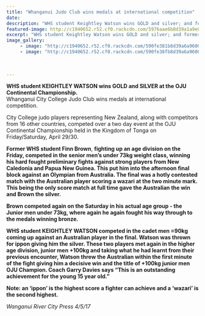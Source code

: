 ```yaml
---
title: "Whanganui Judo Club wins medals at international competition"
date: 
description: "WHS student Keightley Watson wins GOLD and silver; and former student Finn Brown wins silver and bronze..."
featured-image: http://c1940652.r52.cf0.rackcdn.com/5976aae6b8d39a1a9e000b37/Keightley-Watson-1st--in-Tonga-2930-April-OJU-Continental-champs.jpg
excerpt: "WHS student Keightley Watson wins GOLD and silver; and former student Finn Brown wins silver and bronze.. Whanganui City College Judo Club wins medals at international competition."
image_gallery:
     - image: "http://c1940652.r52.cf0.rackcdn.com/590fe381b8d39a6a9600081a/Keightley-Watson-1st--in-Tonga-2930-April-OJU-Continental-champs.jpg"
     - image: "http://c1940652.r52.cf0.rackcdn.com/590fe38fb8d39a6a9600081c/Finn-Brown-2nd--in-Tonga-2930-April-OJU-Continental-champs.jpg"
    
    
    
---
```


<p><strong>WHS student KEIGHTLEY WATSON wins GOLD and SILVER&nbsp;<span>at the OJU Continental Championship</span>.<br /></strong>Whanganui City College Judo Club wins medals at international competition.&nbsp;</p>
<p>City College judo players representing New Zealand, along with competitors from 16 other countries, competed over a two day event at the OJU Continental Championship held in the Kingdom of Tonga on Friday/Saturday, April 29/30.&nbsp;</p>
<p><strong>Former WHS student Finn Brown</strong>, <strong>fighting up an age division on the Friday, competed in the senior men&rsquo;s under 73kg weight class, winning his hard fought preliminary fights against strong players fr<span class="text_exposed_show">om New Caledonia and Papua New Guinea. This put him into the afternoon final block against an Olympian from Australia. The final was a hotly contested match with the Australian player scoring a wazari at the two minute mark. This being the only score match at full time gave the Australian the win and Brown the silver.&nbsp;<br /></span></strong></p>
<p><span class="text_exposed_show"><strong>Brown competed again on the Saturday in his actual age group - the Junior men under 73kg, where again he again fought his way through to the medals winning bronze.</strong><br /></span></p>
<p><span class="text_exposed_show"><strong>WHS student KEIGHTLEY WATSON competed in the cadet men =90kg coming up against an Australian player in the final. Watson was thrown for ippon giving him the silver. These two players met again in the higher age division, junior men +100kg and taking what he had learnt from their previous encounter, Watson threw the Australian within the first minute of the fight giving him a decisive win and the title of +100kg junior men OJU Champion. Coach Garry Davies says &ldquo;This is an outstanding achievement for the young 15 year old.&rdquo;&nbsp;</strong><br /></span></p>
<p><strong><span class="text_exposed_show">Note: an &lsquo;ippon&rsquo; is the highest score a fighter can achieve and a &lsquo;wazari&rsquo; is the second highest.</span></strong></p>
<p><em><span class="text_exposed_show">Wanganui River City Press 4/5/17</span></em></p>

